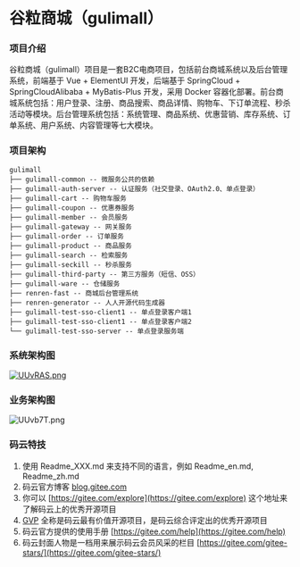 # 谷粒商城（gulimall）

### 项目介绍

谷粒商城（gulimall）项目是一套B2C电商项目，包括前台商城系统以及后台管理系统，前端基于 Vue + ElementUI 开发，后端基于 SpringCloud + SpringCloudAlibaba + MyBatis-Plus 开发，采用 Docker 容器化部署。前台商城系统包括：用户登录、注册、商品搜索、商品详情、购物车、下订单流程、秒杀活动等模块。后台管理系统包括：系统管理、商品系统、优惠营销、库存系统、订单系统、用户系统、内容管理等七大模块。

### 项目架构

```
gulimall
├── gulimall-common -- 微服务公共的依赖
├── gulimall-auth-server -- 认证服务（社交登录、OAuth2.0、单点登录）
├── gulimall-cart -- 购物车服务
├── gulimall-coupon -- 优惠券服务
├── gulimall-member -- 会员服务
├── gulimall-gateway -- 网关服务
├── gulimall-order -- 订单服务
├── gulimall-product -- 商品服务
├── gulimall-search -- 检索服务
├── gulimall-seckill -- 秒杀服务
├── gulimall-third-party -- 第三方服务（短信、OSS）
├── gulimall-ware -- 仓储服务
├── renren-fast -- 商城后台管理系统
├── renren-generator -- 人人开源代码生成器
├── gulimall-test-sso-client1 -- 单点登录客户端1
├── gulimall-test-sso-client1 -- 单点登录客户端2
└── gulimall-test-sso-server -- 单点登录服务端
```

### 系统架构图

[![UUvRAS.png](https://images.gitee.com/uploads/images/2020/0714/193425_4a1056c4_4914148.png)](https://imgchr.com/i/UUvRAS)

### 业务架构图

![UUvb7T.png](https://images.gitee.com/uploads/images/2020/0714/193425_9bb153d1_4914148.png)

### 码云特技

1. 使用 Readme\_XXX.md 来支持不同的语言，例如 Readme\_en.md, Readme\_zh.md
2. 码云官方博客 [blog.gitee.com](https://blog.gitee.com)
3. 你可以 [https://gitee.com/explore](https://gitee.com/explore) 这个地址来了解码云上的优秀开源项目
4. [GVP](https://gitee.com/gvp) 全称是码云最有价值开源项目，是码云综合评定出的优秀开源项目
5. 码云官方提供的使用手册 [https://gitee.com/help](https://gitee.com/help)
6. 码云封面人物是一档用来展示码云会员风采的栏目 [https://gitee.com/gitee-stars/](https://gitee.com/gitee-stars/)